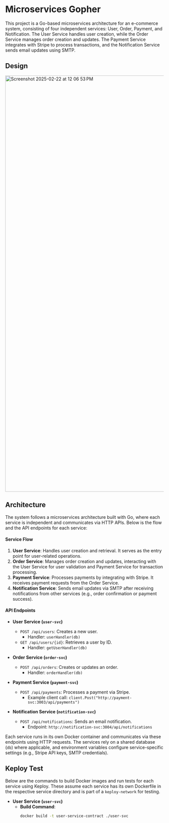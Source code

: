 # Microservices Gopher

This project is a Go-based microservices architecture for an e-commerce system, consisting of four independent services: User, Order, Payment, and Notification. The User Service handles user creation, while the Order Service manages order creation and updates. The Payment Service integrates with Stripe to process transactions, and the Notification Service sends email updates using SMTP.

## Design

<img width="1318" alt="Screenshot 2025-02-22 at 12 06 53 PM" src="https://github.com/user-attachments/assets/7547d795-f682-4e8e-9ccf-25b84ec8e87c" />

## Architecture

The system follows a microservices architecture built with Go, where each service is independent and communicates via HTTP APIs. Below is the flow and the API endpoints for each service:

#### Service Flow
1. **User Service**: Handles user creation and retrieval. It serves as the entry point for user-related operations.
2. **Order Service**: Manages order creation and updates, interacting with the User Service for user validation and Payment Service for transaction processing.
3. **Payment Service**: Processes payments by integrating with Stripe. It receives payment requests from the Order Service.
4. **Notification Service**: Sends email updates via SMTP after receiving notifications from other services (e.g., order confirmation or payment success).

#### API Endpoints

- **User Service (`user-svc`)**
  - `POST /api/users`: Creates a new user.
    - Handler: `userHandler(db)`
  - `GET /api/users/{id}`: Retrieves a user by ID.
    - Handler: `getUserHandler(db)`

- **Order Service (`order-svc`)**
  - `POST /api/orders`: Creates or updates an order.
    - Handler: `orderHandler(db)`

- **Payment Service (`payment-svc`)**
  - `POST /api/payments`: Processes a payment via Stripe.
    - Example client call: `client.Post("http://payment-svc:3003/api/payments")`

- **Notification Service (`notification-svc`)**
  - `POST /api/notifications`: Sends an email notification.
    - Endpoint: `http://notification-svc:3004/api/notifications`

Each service runs in its own Docker container and communicates via these endpoints using HTTP requests. The services rely on a shared database (`db`) where applicable, and environment variables configure service-specific settings (e.g., Stripe API keys, SMTP credentials).

## Keploy Test

Below are the commands to build Docker images and run tests for each service using Keploy. These assume each service has its own Dockerfile in the respective service directory and is part of a `keploy-network` for testing.

- **User Service (`user-svc`)**
  - **Build Command**: 
    ```bash
    docker build -t user-service-contract ./user-svc
```
